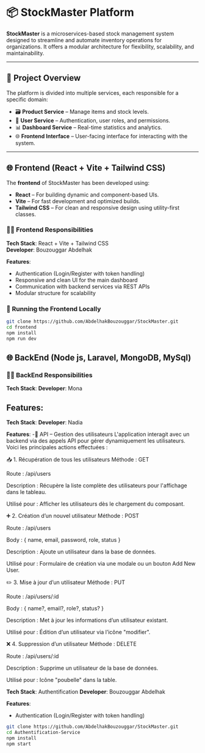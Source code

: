 # 📦 StockMaster Platform

**StockMaster** is a microservices-based stock management system designed to streamline and automate inventory operations for organizations. It offers a modular architecture for flexibility, scalability, and maintainability.

---

## 🧩 Project Overview

The platform is divided into multiple services, each responsible for a specific domain:

- 🗃️ **Product Service** – Manage items and stock levels.
- 👥 **User Service** – Authentication, user roles, and permissions.
- 📊 **Dashboard Service** – Real-time statistics and analytics.
- 🌐 **Frontend Interface** – User-facing interface for interacting with the system.

---

## 🌐 Frontend (React + Vite + Tailwind CSS)

The **frontend** of StockMaster has been developed using:

- **React** – For building dynamic and component-based UIs.
- **Vite** – For fast development and optimized builds.
- **Tailwind CSS** – For clean and responsive design using utility-first classes.

### 🧑‍💻 Frontend Responsibilities

**Tech Stack**: React + Vite + Tailwind CSS  
**Developer**: Bouzouggar Abdelhak

**Features**:
- Authentication (Login/Register with token handling)
- Responsive and clean UI for the main dashboard
- Communication with backend services via REST APIs
- Modular structure for scalability

### 🚀 Running the Frontend Locally

```bash
git clone https://github.com/AbdelhakBouzouggar/StockMaster.git
cd frontend
npm install
npm run dev
```

## 🌐 BackEnd (Node js, Laravel, MongoDB, MySql)

### 🧑🌐 BackEnd Responsibilities

**Tech Stack**: 
**Developer**: Mona

**Features**:
-

**Tech Stack**: 
**Developer**: Nadia

**Features**:
-🔗 API – Gestion des utilisateurs
L'application interagit avec un backend via des appels API pour gérer dynamiquement les utilisateurs. Voici les principales actions effectuées :

📥 1. Récupération de tous les utilisateurs
Méthode : GET

Route : /api/users

Description : Récupère la liste complète des utilisateurs pour l'affichage dans le tableau.

Utilisé pour : Afficher les utilisateurs dès le chargement du composant.

➕ 2. Création d’un nouvel utilisateur
Méthode : POST

Route : /api/users

Body : { name, email, password, role, status }

Description : Ajoute un utilisateur dans la base de données.

Utilisé pour : Formulaire de création via une modale ou un bouton Add New User.

✏️ 3. Mise à jour d’un utilisateur
Méthode : PUT

Route : /api/users/:id

Body : { name?, email?, role?, status? }

Description : Met à jour les informations d’un utilisateur existant.

Utilisé pour : Édition d’un utilisateur via l’icône "modifier".

❌ 4. Suppression d’un utilisateur
Méthode : DELETE

Route : /api/users/:id

Description : Supprime un utilisateur de la base de données.

Utilisé pour : Icône "poubelle" dans la table.

**Tech Stack**: Authentification
**Developer**: Bouzouggar Abdelhak

**Features**:
- Authentication (Login/Register with token handling)

```bash
git clone https://github.com/AbdelhakBouzouggar/StockMaster.git
cd Authentification-Service
npm install
npm start
```
